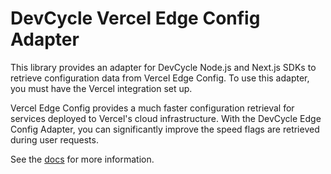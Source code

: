 # DevCycle Vercel Edge Config Adapter

This library provides an adapter for DevCycle Node.js and Next.js SDKs to retrieve configuration data from Vercel
Edge Config. To use this adapter, you must have the Vercel integration set up.

Vercel Edge Config provides a much faster configuration retrieval for services deployed to Vercel's cloud infrastructure.
With the DevCycle Edge Config Adapter, you can significantly improve the speed flags are retrieved during user requests.

See the [docs](https://docs.devcycle.com/integrations/vercel-edge-config) for more information.
